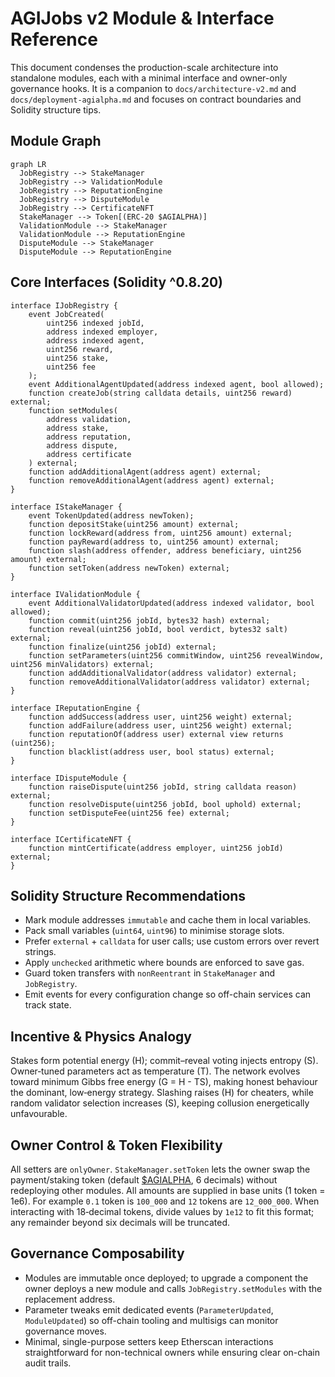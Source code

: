 # AGIJobs v2 Module & Interface Reference

This document condenses the production-scale architecture into standalone modules, each with a minimal interface and owner-only governance hooks. It is a companion to `docs/architecture-v2.md` and `docs/deployment-agialpha.md` and focuses on contract boundaries and Solidity structure tips.

## Module Graph
```mermaid
graph LR
  JobRegistry --> StakeManager
  JobRegistry --> ValidationModule
  JobRegistry --> ReputationEngine
  JobRegistry --> DisputeModule
  JobRegistry --> CertificateNFT
  StakeManager --> Token[(ERC-20 $AGIALPHA)]
  ValidationModule --> StakeManager
  ValidationModule --> ReputationEngine
  DisputeModule --> StakeManager
  DisputeModule --> ReputationEngine
```

## Core Interfaces (Solidity ^0.8.20)
```solidity
interface IJobRegistry {
    event JobCreated(
        uint256 indexed jobId,
        address indexed employer,
        address indexed agent,
        uint256 reward,
        uint256 stake,
        uint256 fee
    );
    event AdditionalAgentUpdated(address indexed agent, bool allowed);
    function createJob(string calldata details, uint256 reward) external;
    function setModules(
        address validation,
        address stake,
        address reputation,
        address dispute,
        address certificate
    ) external;
    function addAdditionalAgent(address agent) external;
    function removeAdditionalAgent(address agent) external;
}

interface IStakeManager {
    event TokenUpdated(address newToken);
    function depositStake(uint256 amount) external;
    function lockReward(address from, uint256 amount) external;
    function payReward(address to, uint256 amount) external;
    function slash(address offender, address beneficiary, uint256 amount) external;
    function setToken(address newToken) external;
}

interface IValidationModule {
    event AdditionalValidatorUpdated(address indexed validator, bool allowed);
    function commit(uint256 jobId, bytes32 hash) external;
    function reveal(uint256 jobId, bool verdict, bytes32 salt) external;
    function finalize(uint256 jobId) external;
    function setParameters(uint256 commitWindow, uint256 revealWindow, uint256 minValidators) external;
    function addAdditionalValidator(address validator) external;
    function removeAdditionalValidator(address validator) external;
}

interface IReputationEngine {
    function addSuccess(address user, uint256 weight) external;
    function addFailure(address user, uint256 weight) external;
    function reputationOf(address user) external view returns (uint256);
    function blacklist(address user, bool status) external;
}

interface IDisputeModule {
    function raiseDispute(uint256 jobId, string calldata reason) external;
    function resolveDispute(uint256 jobId, bool uphold) external;
    function setDisputeFee(uint256 fee) external;
}

interface ICertificateNFT {
    function mintCertificate(address employer, uint256 jobId) external;
}
```

## Solidity Structure Recommendations
- Mark module addresses `immutable` and cache them in local variables.
- Pack small variables (`uint64`, `uint96`) to minimise storage slots.
- Prefer `external` + `calldata` for user calls; use custom errors over revert strings.
- Apply `unchecked` arithmetic where bounds are enforced to save gas.
- Guard token transfers with `nonReentrant` in `StakeManager` and `JobRegistry`.
- Emit events for every configuration change so off-chain services can track state.

## Incentive & Physics Analogy
Stakes form potential energy \(H\); commit–reveal voting injects entropy \(S\). Owner‑tuned parameters act as temperature \(T\). The network evolves toward minimum Gibbs free energy \(G = H - TS\), making honest behaviour the dominant, low‑energy strategy. Slashing raises \(H\) for cheaters, while random validator selection increases \(S\), keeping collusion energetically unfavourable.

## Owner Control & Token Flexibility
All setters are `onlyOwner`. `StakeManager.setToken` lets the owner swap the payment/staking token (default [$AGIALPHA](https://etherscan.io/address/0x2e8fb54c3ec41f55f06c1f082c081a609eaa4ebe), 6 decimals) without redeploying other modules. All amounts are supplied in base units (1 token = 1e6). For example `0.1` token is `100_000` and `12` tokens are `12_000_000`. When interacting with 18‑decimal tokens, divide values by `1e12` to fit this format; any remainder beyond six decimals will be truncated.

## Governance Composability
- Modules are immutable once deployed; to upgrade a component the owner deploys a new module and calls `JobRegistry.setModules` with the replacement address.
- Parameter tweaks emit dedicated events (`ParameterUpdated`, `ModuleUpdated`) so off-chain tooling and multisigs can monitor governance moves.
- Minimal, single-purpose setters keep Etherscan interactions straightforward for non-technical owners while ensuring clear on-chain audit trails.


